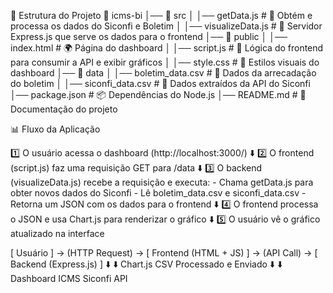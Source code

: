 📂 Estrutura do Projeto
📂 icms-bi
│── 📂 src
│   │── getData.js        # 🔄 Obtém e processa os dados do Siconfi e Boletim
│   │── visualizeData.js  # 📡 Servidor Express.js que serve os dados para o frontend
│── 📂 public
│   │── index.html        # 🌍 Página do dashboard
│   │── script.js         # 📜 Lógica do frontend para consumir a API e exibir gráficos
│   │── style.css         # 🎨 Estilos visuais do dashboard
│── 📂 data
│   │── boletim_data.csv  # 📄 Dados da arrecadação do boletim
│   │── siconfi_data.csv  # 📄 Dados extraídos da API do Siconfi
│── package.json          # 📦 Dependências do Node.js
│── README.md             # 📖 Documentação do projeto

📊 Fluxo da Aplicação

1️⃣ O usuário acessa o dashboard (http://localhost:3000/)
    ⬇️
2️⃣ O frontend (script.js) faz uma requisição GET para /data
    ⬇️
3️⃣ O backend (visualizeData.js) recebe a requisição e executa:
    - Chama getData.js para obter novos dados do Siconfi
    - Lê boletim_data.csv e siconfi_data.csv
    - Retorna um JSON com os dados para o frontend
    ⬇️
4️⃣ O frontend processa o JSON e usa Chart.js para renderizar o gráfico
    ⬇️
5️⃣ O usuário vê o gráfico atualizado na interface

[ Usuário ] → (HTTP Request) → [ Frontend (HTML + JS) ] → (API Call) → [ Backend (Express.js) ]
                  ⬇️                                      ⬇️
                Chart.js                     CSV Processado e Enviado
                  ⬇️                                      ⬇️
             Dashboard ICMS                      Siconfi API


